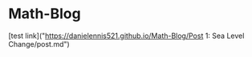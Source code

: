 # Math-Blog

[test link]("https://danielennis521.github.io/Math-Blog/Post 1: Sea Level Change/post.md")

